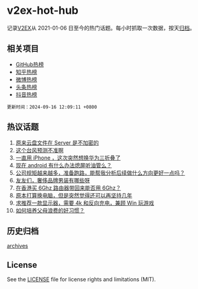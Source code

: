 # v2ex-hot-hub

 记录[V2EX](https://www.v2ex.com/)从 2021-01-06 日至今的热门话题。每小时抓取一次数据，按天[归档](archives)。
 
 ## 相关项目

- [GitHub热榜](https://github.com/it985/github-hot-hub)
- [知乎热榜](https://github.com/it985/zhihu-hot-hub)
- [微博热榜](https://github.com/it985/weibo-hot-hub)
- [头条热榜](https://github.com/it985/toutiao-hot-hub)
- [抖音热榜](https://github.com/it985/douyin-hot-hub)


 `更新时间：2024-09-16 12:09:11 +0800`

## 热议话题

1. [原来云盘文件在 Server 是不加密的](https://www.v2ex.com/t/1073207)
1. [这个台风预测不准啊](https://www.v2ex.com/t/1073282)
1. [一直用 iPhone ，这次突然想换华为三折叠了](https://www.v2ex.com/t/1073294)
1. [现在 android 有什么办法熄屏听油管么？](https://www.v2ex.com/t/1073188)
1. [公司规矩越来越多，准备跑路，能帮我分析后续做什么方向更好一点吗？](https://www.v2ex.com/t/1073226)
1. [友友们，奢侈品牌男装有哪些呀](https://www.v2ex.com/t/1073189)
1. [在香港买 6Ghz 路由器带回来能否用 6Ghz？](https://www.v2ex.com/t/1073193)
1. [原本打算换电脑，但是突然觉得还可以再坚持几年](https://www.v2ex.com/t/1073259)
1. [求推荐一款显示器，需要 4k 和反向充电，兼顾 Win 玩游戏](https://www.v2ex.com/t/1073187)
1. [如何培养父母浪费的好习惯？](https://www.v2ex.com/t/1073290)

## 历史归档

[archives](archives)

## License

See the [LICENSE](LICENSE) file for license rights and limitations (MIT).
